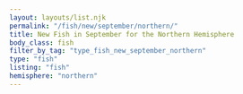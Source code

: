 ```yaml
---
layout: layouts/list.njk
permalink: "/fish/new/september/northern/"
title: New Fish in September for the Northern Hemisphere
body_class: fish
filter_by_tag: "type_fish_new_september_northern"
type: "fish"
listing: "fish"
hemisphere: "northern"
---
```

